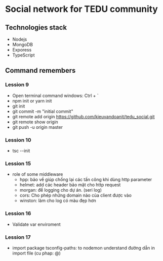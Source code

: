 # Social network for TEDU community


## Technologies stack
- Nodejs
- MongoDB
- Exporess
- TypeScript
## Command remembers
### Lession 9
- Open terminal command windows: Ctrl + `
- npm init or yarn init
- git init
- git commit -m "initial commit"
- git remote add origin https://github.com/kieuvandoanit/tedu_social.git
- git remote show origin
- git push -u origin master
### Lession 10
- tsc --init 
### Lession 15
- role of some middleware
    - hpp: bảo về giúp chống lại các tấn công khi dùng http parameter
    - helmet: add các header bảo mật cho http request
    - morgan: để logging cho dự án. (seri log)
    - cors: Cho phép những domain nào của client được vào
    - winston: làm cho log có màu đẹp hơn
### Lession 16
- Validate var enviroment

### Lession 17
- import package tsconfig-paths: to nodemon understand đường dẫn  in import file (cu phap: @)